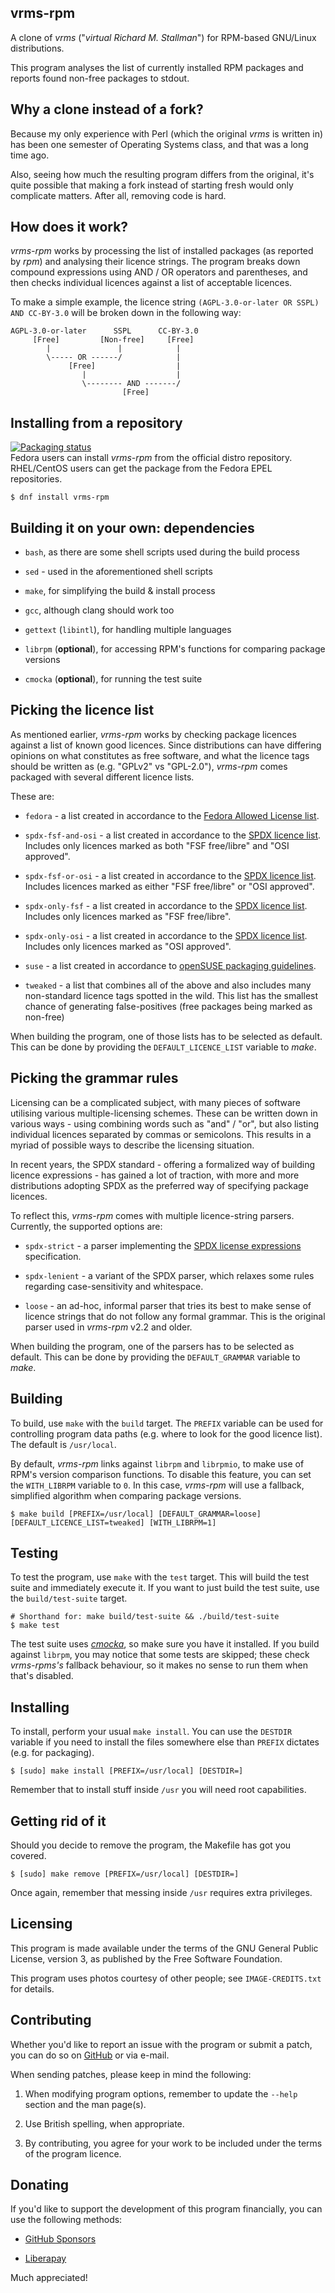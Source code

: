 **vrms-rpm**
----------
A clone of *vrms* ("*virtual Richard M. Stallman*") for
RPM-based GNU/Linux distributions.

This program analyses the list of currently installed RPM packages and reports
found non-free packages to stdout. 


**Why a clone instead of a fork?**
----------
Because my only experience with Perl (which the original *vrms* is written in)
has been one semester of Operating Systems class, and that was a long time ago.

Also, seeing how much the resulting program differs from the original, it's
quite possible that making a fork instead of starting fresh would only
complicate matters. After all, removing code is hard.


**How does it work?**
----------
*vrms-rpm* works by processing the list of installed packages (as reported by *rpm*)
and analysing their licence strings. The program breaks down compound expressions
using AND / OR operators and parentheses, and then checks individual licences against
a list of acceptable licences.

To make a simple example, the licence string `(AGPL-3.0-or-later OR SSPL) AND CC-BY-3.0`
will be broken down in the following way:
```
AGPL-3.0-or-later      SSPL      CC-BY-3.0
     [Free]         [Non-free]     [Free]
        |               |            |
        \----- OR ------/            |
             [Free]                  |
                |                    |
                \-------- AND -------/
                         [Free]
```


**Installing from a repository**
----------
[![Packaging status](https://repology.org/badge/vertical-allrepos/vrms-rpm.svg?exclude_unsupported=true&minversion=2.2)](https://repology.org/project/vrms-rpm/)    
Fedora users can install *vrms-rpm* from the official distro repository.
RHEL/CentOS users can get the package from the Fedora EPEL repositories.
```
$ dnf install vrms-rpm
```


**Building it on your own: dependencies**
----------
- `bash`, as there are some shell scripts used during the build process

- `sed` - used in the aforementioned shell scripts

- `make`, for simplifying the build & install process

- `gcc`, although clang should work too

- `gettext` (`libintl`), for handling multiple languages

- `librpm` (**optional**), for accessing RPM's functions for comparing package versions

- `cmocka` (**optional**), for running the test suite


**Picking the licence list**
----------
As mentioned earlier, *vrms-rpm* works by checking package licences against a list of known good licences.
Since distributions can have differing opinions on what constitutes as free software,
and what the licence tags should be written as (e.g. "GPLv2" vs "GPL-2.0"),
*vrms-rpm* comes packaged with several different licence lists.

These are:

- `fedora` - a list created in accordance to the [Fedora Allowed License list](https://docs.fedoraproject.org/en-US/legal/allowed-licenses/).

- `spdx-fsf-and-osi` - a list created in accordance to the [SPDX licence list](https://spdx.org/licenses/). Includes only licences marked as both "FSF free/libre" and "OSI approved".

- `spdx-fsf-or-osi` - a list created in accordance to the [SPDX licence list](https://spdx.org/licenses/). Includes licences marked as either "FSF free/libre" or "OSI approved".

- `spdx-only-fsf` - a list created in accordance to the [SPDX licence list](https://spdx.org/licenses/). Includes only licences marked as "FSF free/libre".

- `spdx-only-osi` - a list created in accordance to the [SPDX licence list](https://spdx.org/licenses/). Includes only licences marked as "OSI approved".

- `suse` - a list created in accordance to [openSUSE packaging guidelines](https://en.opensuse.org/openSUSE:Packaging_guidelines#Licensing).

- `tweaked` - a list that combines all of the above and also includes many non-standard licence tags spotted in the wild.
This list has the smallest chance of generating false-positives (free packages being marked as non-free)

When building the program, one of those lists has to be selected as default.
This can be done by providing the `DEFAULT_LICENCE_LIST` variable to *make*.


**Picking the grammar rules**
----------
Licensing can be a complicated subject, with many pieces of software utilising various
multiple-licensing schemes. These can be written down in various ways - using combining words
such as "and" / "or", but also listing individual licences separated by commas or semicolons.
This results in a myriad of possible ways to describe the licensing situation.

In recent years, the SPDX standard - offering a formalized way of building
licence expressions - has gained a lot of traction, with more and more distributions
adopting SPDX as the preferred way of specifying package licences.

To reflect this, *vrms-rpm* comes with multiple licence-string parsers.
Currently, the supported options are:

- `spdx-strict` - a parser implementing the [SPDX license expressions](https://spdx.github.io/spdx-spec/v2.3/SPDX-license-expressions/)
  specification.

- `spdx-lenient` - a variant of the SPDX parser, which relaxes some rules regarding case-sensitivity
  and whitespace.

- `loose` - an ad-hoc, informal parser that tries its best to make sense of licence strings
  that do not follow any formal grammar. This is the original parser used in *vrms-rpm* v2.2 and older.

When building the program, one of the parsers has to be selected as default.
This can be done by providing the `DEFAULT_GRAMMAR` variable to *make*.


**Building**
----------
To build, use `make` with the `build` target. The `PREFIX` variable can be
used for controlling program data paths (e.g. where to look for the good licence list).
The default is `/usr/local`.

By default, *vrms-rpm* links against `librpm` and `librpmio`, to make use of RPM's version comparison functions.
To disable this feature, you can set the `WITH_LIBRPM` variable to `0`. In this case, *vrms-rpm* will use a fallback,
simplified algorithm when comparing package versions.
```
$ make build [PREFIX=/usr/local] [DEFAULT_GRAMMAR=loose] [DEFAULT_LICENCE_LIST=tweaked] [WITH_LIBRPM=1]
```


**Testing**
----------
To test the program, use `make` with the `test` target. This will build the test suite and immediately execute it.
If you want to just build the test suite, use the `build/test-suite` target.
```
# Shorthand for: make build/test-suite && ./build/test-suite
$ make test
```
The test suite uses [*cmocka*](https://cmocka.org/), so make sure you have it installed.
If you build against `librpm`, you may notice that some tests are skipped;
these check *vrms-rpms's* fallback behaviour, so it makes no sense to run them when that's disabled.


**Installing**
----------
To install, perform your usual `make install`.
You can use the `DESTDIR` variable if you need to install the files
somewhere else than `PREFIX` dictates (e.g. for packaging).
```
$ [sudo] make install [PREFIX=/usr/local] [DESTDIR=]
```
Remember that to install stuff inside `/usr` you will need root capabilities.


**Getting rid of it**
----------
Should you decide to remove the program, the Makefile has got you covered.
```
$ [sudo] make remove [PREFIX=/usr/local] [DESTDIR=]
```
Once again, remember that messing inside `/usr` requires extra privileges.


**Licensing**
----------
This program is made available under the terms of the GNU
General Public License, version 3, as published by the
Free Software Foundation.

This program uses photos courtesy of other people;
see `IMAGE-CREDITS.txt` for details.


**Contributing**
----------
Whether you'd like to report an issue with the program or submit a patch,
you can do so on [GitHub](https://github.com/suve/vrms-rpm/) or via e-mail.

When sending patches, please keep in mind the following:

 1. When modifying program options, remember to update the `--help`
    section and the man page(s).
 
 2. Use British spelling, when appropriate.
 
 3. By contributing, you agree for your work to be included under
    the terms of the program licence.


**Donating**
----------
If you'd like to support the development of this program financially,
you can use the following methods:

- [GitHub Sponsors](https://github.com/sponsors/suve/)

- [Liberapay](https://liberapay.com/suve)

Much appreciated!
